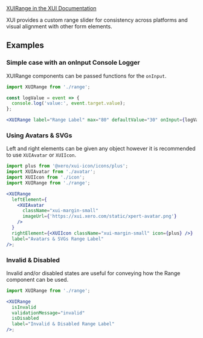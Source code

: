 <div class="xui-margin-vertical">
	<a href="../section-components-controls-range.html" isDocLink>XUIRange in the XUI Documentation</a>
</div>

XUI provides a custom range slider for consistency across platforms and visual alignment with other form elements.

## Examples

### Simple case with an onInput Console Logger

XUIRange components can be passed functions for the `onInput`.

```jsx harmony
import XUIRange from './range';

const logValue = event => {
  console.log('value:', event.target.value);
};

<XUIRange label="Range Label" max="80" defaultValue="30" onInput={logValue} />;
```

### Using Avatars & SVGs

Left and right elements can be given any object however it is recommended to use `XUIAvatar` or `XUIIcon`.

```jsx harmony
import plus from '@xero/xui-icon/icons/plus';
import XUIAvatar from './avatar';
import XUIIcon from './icon';
import XUIRange from './range';

<XUIRange
  leftElement={
    <XUIAvatar
      className="xui-margin-small"
      imageUrl={'https://xui.xero.com/static/xpert-avatar.png'}
    />
  }
  rightElement={<XUIIcon className="xui-margin-small" icon={plus} />}
  label="Avatars & SVGs Range Label"
/>;
```

### Invalid & Disabled

Invalid and/or disabled states are useful for conveying how the Range component can be used.

```jsx harmony
import XUIRange from './range';

<XUIRange
  isInvalid
  validationMessage="invalid"
  isDisabled
  label="Invalid & Disabled Range Label"
/>;
```
